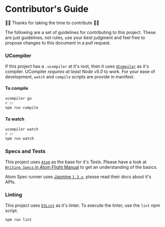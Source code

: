 Contributor's Guide
===================

:tada::tada: Thanks for taking the time to contribute :tada::tada:

The following are a set of guidelines for contributing to this project. These are just guidelines, not rules, use your best judgment and feel free to propose changes to this document in a pull request.

### UCompiler

If this project has a `.ucompiler` at it's root, then it uses [`UCompiler`](https://github.com/steelbrain/ucompiler) as it's compiler.
UCompiler *requires at least Node v5.0* to work. For your ease of development, `watch` and `compile` scripts are provide in manifest.

#### To compile

```sh
ucompiler go
# or
npm run compile
```


#### To watch

```sh
ucompiler watch
# or
npm run watch
```

### Specs and Tests

This project uses [`Atom`](https://atom.io) as the base for it's Tests. Please have a look at [`Writing Specs` in Atom Flight Manual](http://flight-manual.atom.io/hacking-atom/sections/writing-specs/) to get an understanding of the basics.

Atom Spec runner uses [Jasmine `1.3.x`](http://jasmine.github.io/1.3/introduction.html), please read their docs about it's APIs.

### Linting

This project uses [`ESLint`](http://eslint.org/) as it's linter. To execute the linter, use the `lint` npm script.

```sh
npm run lint
```
